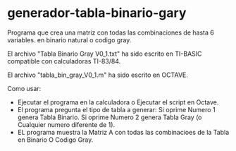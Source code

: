 # generador-tabla-binario-gary
Programa que crea una matriz con todas las combinaciones de hasta 6 variables. en binario natural o codigo gray.

El archivo "Tabla Binario Gray V0_1.txt" ha sido escrito en TI-BASIC compatible con calculadoras TI-83/84.

El archivo "tabla_bin_gray_V0_1.m" ha sido escrito en OCTAVE.

Como usar: 
- Ejecutar el programa en la calculadora o Ejecutar el script en Octave.
- El programa pregunta el tipo de tabla a generar:
    Si oprime Numero 1 genera Tabla Binario.
    Si oprime Numero 2 genera Tabla Gray   (o Cualquier numero diferente de 1).
- EL programa muestra la Matriz A con todas las combinacioes de la Tabla en Binario O Codigo Gray.
